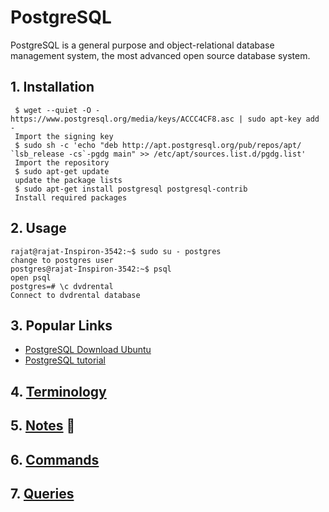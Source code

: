 # PostgreSQL

PostgreSQL is a general purpose and object-relational database management system, the most advanced open source database system.

## 1. Installation

```ssh
 $ wget --quiet -O - https://www.postgresql.org/media/keys/ACCC4CF8.asc | sudo apt-key add -
 Import the signing key
 $ sudo sh -c 'echo "deb http://apt.postgresql.org/pub/repos/apt/ `lsb_release -cs`-pgdg main" >> /etc/apt/sources.list.d/pgdg.list'
 Import the repository
 $ sudo apt-get update
 update the package lists
 $ sudo apt-get install postgresql postgresql-contrib
 Install required packages
```

## 2. Usage

```ssh
rajat@rajat-Inspiron-3542:~$ sudo su - postgres
change to postgres user
postgres@rajat-Inspiron-3542:~$ psql
open psql
postgres=# \c dvdrental
Connect to dvdrental database
```

## 3. Popular Links

- [PostgreSQL Download Ubuntu](https://www.postgresql.org/download/linux/ubuntu/)
- [PostgreSQL tutorial](https://www.postgresqltutorial.com/)

## 4. [Terminology](https://github.com/rajatissar/commands/blob/master/postgresql/md/terminology.md)

## 5. [Notes](https://github.com/rajatissar/commands/blob/master/postgresql/md/notes.md) :pushpin:

## 6. [Commands](https://github.com/rajatissar/commands/blob/master/postgresql/md/commands.md)

## 7. [Queries](https://github.com/rajatissar/commands/blob/master/postgresql/md/queries.md)
